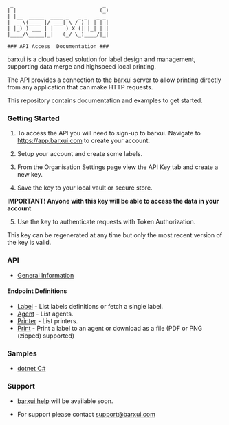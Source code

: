 ```
 _                             _ 
| |                           (_)
| |__  _____  ____ _   _ _   _ _ 
|  _ \(____ |/ ___| \ / ) | | | |
| |_) ) ___ | |    ) X (| |_| | |
|____/\_____|_|   (_/ \_)____/|_|

### API Access  Documentation ###
```

barxui is a cloud based solution for label design and management, supporting data merge and highspeed local printing.

The API provides a connection to the barxui server to allow printing directly from any application that can make HTTP requests.

This repository contains documentation and examples to get started.

### Getting Started

1. To access the API you will need to sign-up to barxui.  Navigate to https://app.barxui.com to create your account.

2. Setup your account and create some labels.

3. From the Organisation Settings page view the API Key tab and create a new key.

4. Save the key to your local vault or secure store.

__IMPORTANT! Anyone with this key will be able to access the data in your account__

5. Use the key to authenticate requests with Token Authorization.

This key can be regenerated at any time but only the most recent version of the key is valid.

### API

* [General Information](/api/general.md)

#### Endpoint Definitions

* [Label](/api/label.md)        - List labels definitions or fetch a single label.
* [Agent](/api/agent.md)        - List agents.
* [Printer](/api/printer.md)    - List printers.
* [Print](/api/print.md)        - Print a label to an agent or download as a file (PDF or PNG (zipped) supported)

### Samples

* [dotnet C#](/samples/csharp.md)

### Support

- [barxui help](https://help.barxui.com/api) will be available soon.  

- For support please contact support@barxui.com


